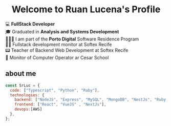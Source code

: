 <p align="center">
  <h1 align="center">Welcome to Ruan Lucena</a>'s Profile</h1>
</p>

💻 **FullStack Developer**
<br>
🎓 Graduated in **Analysis and Systems Development**
<br>
👨🏻‍💻 I am part of the **Porto Digital** Software Residence Program
<br>
🧑‍🏫 Fullstack development monitor at Softex Recife
<br>
📟 Teacher of Backend Web Development at Softex Recife
<br>
🧠 Monitor of Computer Operator ar Cesar School
## about me

```javascript
const SrLuc = {
  code: ["Typescript", "Python", "Ruby"],
  technologies: {
    backend: ["NodeJS", "Express", "MySQL", "MongoDB", "NestJs", "Ruby on Rails"],
    frontend: ["React", "VueJS" , "NextJs"],
    devops:[AWS]
  },
};
```


